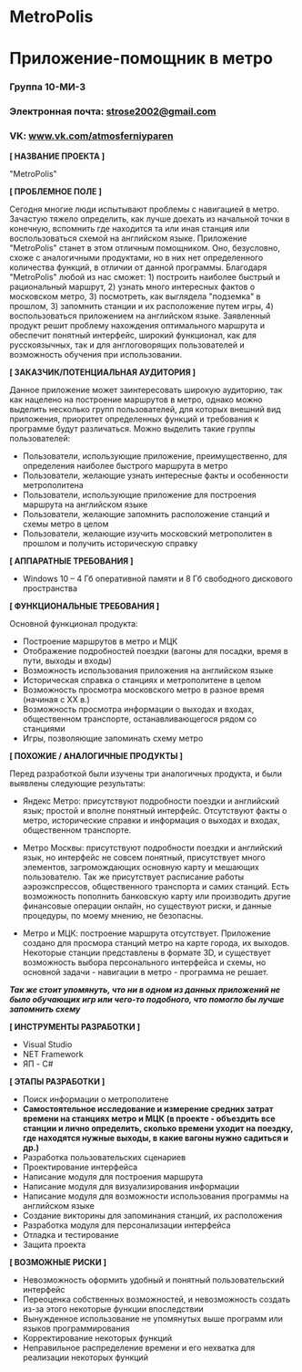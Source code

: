 # MetroPolis
# Приложение-помощник в метро

### Группа 10-МИ-3
### Электронная почта: strose2002@gmail.com
### VK: www.vk.com/atmosferniyparen

**[ НАЗВАНИЕ ПРОЕКТА ]**

"MetroPolis"

**[ ПРОБЛЕМНОЕ ПОЛЕ ]**

Сегодня многие люди испытывают проблемы с навигацией в метро. Зачастую тяжело определить, как лучше доехать из начальной точки в 
конечную, вспомнить где находится та или иная станция или воспользоваться схемой на английском языке. Приложение "MetroPolis" станет в 
этом отличным помощником. Оно, безусловно, схоже с аналогичными продуктами, но в них нет определенного количества функций, в отличии 
от данной программы. Благодаря "MetroPolis" любой из нас сможет: 1) построить наиболее быстрый и рациональный маршрут, 2) узнать много 
интересных фактов о московском метро, 3) посмотреть, как выглядела "подземка" в прошлом, 3) запомнить станции и их расположение путем 
игры, 4) воспользоваться приложением на английском языке. Заявленный продукт решит проблему нахождения оптимального маршрута и 
обеспечит понятный интерфейс, широкий функционал, как для русскоязычных, так и для англоговорящих пользователей и возможность обучения 
при использовании.

**[ ЗАКАЗЧИК/ПОТЕНЦИАЛЬНАЯ АУДИТОРИЯ ]**

Данное приложение может заинтересовать широкую аудиторию, так как нацелено на построение маршрутов в метро, однако можно выделить 
несколько групп пользователей, для которых внешний вид приложения, приоритет определенных функций и требования к программе будут 
различаться. Можно выделить такие группы пользователей:
* Пользователи, использующие приложение, преимущественно, для определения наиболее быстрого маршрута в метро
* Пользователи, желающие узнать интересные факты и особенности метрополитена
* Пользователи, использующие приложение для построения маршрута на английском языке
* Пользователи, желающие запомнить расположение станций и схемы метро в целом
* Пользователи, желающие изучить московский метрополитен в прошлом и получить историческую справку

**[ АППАРАТНЫЕ ТРЕБОВАНИЯ ]** 

* Windows 10 – 4 Гб оперативной памяти и 8 Гб свободного дискового пространства 

**[ ФУНКЦИОНАЛЬНЫЕ ТРЕБОВАНИЯ ]**

Основной функционал продукта:
* Построение маршрутов в метро и МЦК
* Отображение подробностей поездки (вагоны для посадки, время в пути, выходы и входы)
* Возможность использования приложения на английском языке
* Историческая справка о станциях и метрополитене в целом
* Возможность просмотра московского метро в разное время (начиная с ХХ в.) 
* Возможность просмотра информации о выходах и входах, общественном транспорте, останавливающегося рядом со станциями
* Игры, позволяющие запоминать схему метро

**[ ПОХОЖИЕ / АНАЛОГИЧНЫЕ ПРОДУКТЫ ]**

Перед разработкой были изучены три аналогичных продукта, и были выявлены следующие результаты:

* Яндекс Метро: присутствуют подробности поездки и английский язык; простой и вполне понятный интерфейс. Отсутствуют факты о метро, 
исторические справки и информация о выходах и входах, общественном транспорте. 

* Метро Москвы: присутствуют подробности поездки и английский язык, но интерфейс не совсем понятный, присутствует много элементов, 
загромождающих основную карту и мешающих пользователю. Так же присутствует расписание работы аэроэкспрессов, общественного транспорта 
и самих станций. Есть возможность пополнить банковскую карту или производить другие финансовые операции онлайн, но существуют риски, и 
данные процедуры, по моему мнению, не безопасны.

* Метро и МЦК: построение маршрута отсутствует. Приложение создано для просмора станций метро на карте города, их выходов. Некоторые 
станции представлены в формате 3D, и существует возможность выбора персонального интерфейса и схемы, но основной задачи - навигации в 
метро - программа не решает.

_**Так же стоит упомянуть, что ни в одном из данных приложений не было обучающих игр или чего-то подобного, что помогло бы лучше 
запомнить схему**_

**[ ИНСТРУМЕНТЫ РАЗРАБОТКИ ]**

* Visual Studio
* NET Framework 
* ЯП - C#

**[ ЭТАПЫ РАЗРАБОТКИ ]**

* Поиск информации о метрополитене
* **Самостоятельное исследование и измерение средних затрат времени на станциях метро и МЦК (в проекте - объездить все станции и лично определить, сколько времени уходит на поездку, где находятся нужные выходы, в какие вагоны нужно садиться и др.)**
* Разработка пользовательских сценариев
* Проектирование интерфейса
* Написание модуля для построения маршрута
* Написание модуля для визуализирования информации
* Написание модуля для возможности использования программы на английском языке
* Создание викторины для запоминания станций, их расположения
* Разработка модуля для персонализации интерфейса
* Отладка и тестирование
* Защита проекта

**[ ВОЗМОЖНЫЕ РИСКИ ]**

* Невозможность оформить удобный и понятный пользовательский интерфейс 
* Переоценка собственных возможностей, и невозможность создать из-за этого некоторые функции впоследствии
* Вынужденное использование не упомянутых выше программ или языков программирования
* Корректирование некоторых функций
* Неправильное распределение времени и его нехватка для реализации некоторых функций

